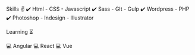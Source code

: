 Skills ✌️
✔️ Html - CSS - Javascript 
✔️ Sass - GIt - Gulp
✔️ Wordpress - PHP
✔️ Photoshop - Indesign - Illustrator

Learning ⏳

💻 Angular
💻 React
💻 Vue
